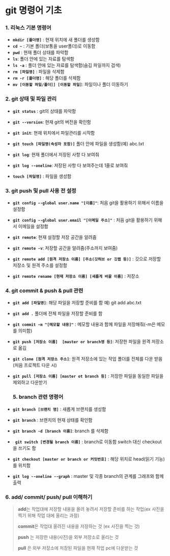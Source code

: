 # git 명령어 기초

### 1. 리눅스 기본 명령어

- **`mkdir [폴더명]`** : 현재 위치에 새 폴더를 생성함
- **`cd ~`** : 기본 폴더(보통을 user폴더)로 이동함
- **`pwd`** : 현재 폴더 상태를 파악함
- **`ls`**: 폴더 안에 있는 자료를 탐색함
- **`ls -a`** : 폴더 안에 있는 자료를 탐색함(숨김 파일까지 검색)
- **`rm [파일명]`** : 파일을 삭제함 
- **`rm -r [폴더명]`** : 해당 폴더를 삭제함
- **`mv [이동할 파일/폴더]] [이동할 파일]`**: 파일이나 폴더 이동하기





### 2. git 상태 및  파일 관리 

- **`git status`** : git의 상태를 파악함
- **`git --version`**: 현재 git의 버전을 확인함

- **`git init`**: 현재 위치에서 파일관리를 시작함
- **`git touch [파일명(속성자 포함)]`** 폴더 안에 파일을 생성함(예) abc.txt
- **`git log`**: 현재 폴더에서 저장된 사항 다 보여줘
- **`git log --oneline`**: 저장된 사항 다 보여주는데 1줄로 보여줘
- **`touch [파일명]`** : 파일을 생성함





### 3. git push 및 pull 사용 전 설정

- **`git config --global user.name "[이름]"`**: 처음 git을 활용하기 위해서 이름을 설정함
- **`git config --global user.email "[이메일 주소]"`** : 처음 git을 활용하기 위해서 이메일을 설정함

- **`git remote`**: 현재 설정할 저장 공간을 알려줌
- **`git remote -v`**: 저장할 공간을 알려줌(주소까지 보여줌)
- **`git remote add [원격 저장소 이름] [주소(깃허브 or 깃랩 등)]`** : 깃으로 저장할 저장소 및 원격 주소를 설정함
- **`git remote rename [현재 저장소 이름] [새롭게 바꿀 이름]`** : 저장소





### 4. git commit & push & pull 관련 

- **`git add [파일명]`**: 해당 파일을 저장할 준비를 함 예) git add abc.txt

- **`git add .`** 폴더에 전체 파일을 저장할 준비를 함

- **`git commit -m "[메모할 내용]"`** : 메모할 내용과 함께 파일을 저장해줘(-m은 메모를 의미함)  

- **`git push [저장소 이름]  [master or branch명 등]`**: 저장한 파일을 원격 저장소로 옮김

- **`git clone [원격 저장소 주소]`**: 원격 저장소에 있는 작업 폴더를 전체를 다운 받음(처음 프로젝트 다운 시)

- **`git pull [저장소 이름] [master ot branch 등]`** : 저장한 파일을 동일한 파일을 제외하고 다운받기

  

  

  ### 5. branch 관련 명령어

- **`git branch [브랜치 명]`** : 새롭게 브랜치를 생성함

- **`git branch`** : 브랜치의 현재 상태를 확인함

- **`git branch -d [branch 이름]`**: branch 를 삭제함

- **` git switch [변경될 branch 이름]`** : branch로 이동함 switch 대신 checkout을 쓰기도 함

- **`git checkout [master or branch or 커밋번호]`** : 해당 위치로  head(읽기 기능)를 위치함 

- **`git log --oneline --graph`** :  master 및 각종 branch의 관계를 그래프와 함께 출력  






### 6. add/ commit/ push/ pull 이해하기



> **add**는 작업대에 저장할 내용을 올려 놓려서 저장할 준비를 하는 작업(ex 사진을 찍기 위해 작업 대에 올리는 과정)
>
> **commit**은 작업대 올려진 내용을 저장하는 것 (ex 사진을 찍는 것)
>
> **push** 는 저장한 내용(사진)을 외부 저장소로 올리는 것
>
> **pull** 은 외부 저장소에 저장된 파일을 현재 작업 pc에 다운받는 것

